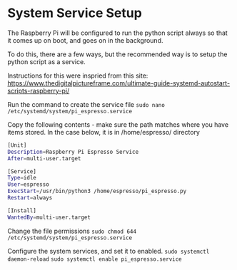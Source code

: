 # System Service Setup

The Raspberry Pi will be configured to run the python script always so that it comes up on boot, and goes on in the background.

To do this, there are a few ways, but the recommended way is to setup the python script as a service.

Instructions for this were inspried from this site: https://www.thedigitalpictureframe.com/ultimate-guide-systemd-autostart-scripts-raspberry-pi/

Run the command to create the service file
`sudo nano /etc/systemd/system/pi_espresso.service`

Copy the following contents - make sure the path matches where you have items stored. In the case below, it is in /home/espresso/ directory

```bash
[Unit]
Description=Raspberry Pi Espresso Service
After=multi-user.target

[Service]
Type=idle
User=espresso
ExecStart=/usr/bin/python3 /home/espresso/pi_espresso.py
Restart=always

[Install]
WantedBy=multi-user.target
```

Change the file permissions
`sudo chmod 644 /etc/systemd/system/pi_espresso.service`

Configure the system services, and set it to enabled.
`sudo systemctl daemon-reload`
`sudo systemctl enable pi_espresso.service`
